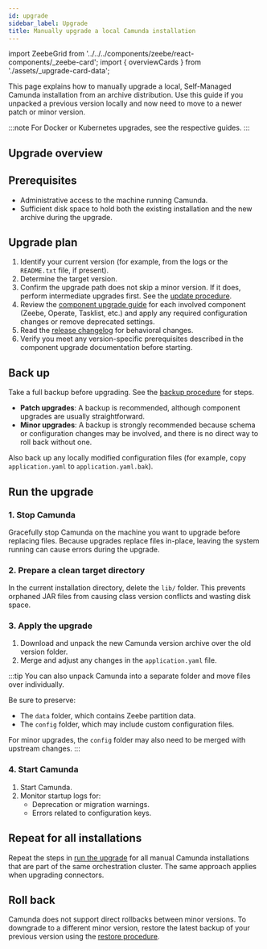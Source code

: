 ```yaml
---
id: upgrade
sidebar_label: Upgrade
title: Manually upgrade a local Camunda installation
---
```


import ZeebeGrid from '../../../components/zeebe/react-components/\_zeebe-card';
import { overviewCards } from './assets/\_upgrade-card-data';

This page explains how to manually upgrade a local, Self-Managed Camunda installation from an archive distribution. Use this guide if you unpacked a previous version locally and now need to move to a newer patch or minor version.

:::note
For Docker or Kubernetes upgrades, see the respective guides.
:::

## Upgrade overview

<ZeebeGrid zeebe={overviewCards} />

## Prerequisites

- Administrative access to the machine running Camunda.
- Sufficient disk space to hold both the existing installation and the new archive during the upgrade.

## Upgrade plan

1. Identify your current version (for example, from the logs or the `README.txt` file, if present).
2. Determine the target version.
3. Confirm the upgrade path does not skip a minor version. If it does, perform intermediate upgrades first. See the [update procedure](/self-managed/components/components-upgrade/introduction.md#update-procedure).
4. Review the [component upgrade guide](/self-managed/components/components-upgrade/introduction.md) for each involved component (Zeebe, Operate, Tasklist, etc.) and apply any required configuration changes or remove deprecated settings.
5. Read the [release changelog](/reference/announcements-release-notes/overview.md) for behavioral changes.
6. Verify you meet any version-specific prerequisites described in the component upgrade documentation before starting.

## Back up

Take a full backup before upgrading. See the [backup procedure](/self-managed/operational-guides/backup-restore/backup.md) for steps.

- **Patch upgrades**: A backup is recommended, although component upgrades are usually straightforward.
- **Minor upgrades**: A backup is strongly recommended because schema or configuration changes may be involved, and there is no direct way to roll back without one.

Also back up any locally modified configuration files (for example, copy `application.yaml` to `application.yaml.bak`).

## Run the upgrade

### 1. Stop Camunda

Gracefully stop Camunda on the machine you want to upgrade before replacing files. Because upgrades replace files in-place, leaving the system running can cause errors during the upgrade.

### 2. Prepare a clean target directory

In the current installation directory, delete the `lib/` folder. This prevents orphaned JAR files from causing class version conflicts and wasting disk space.

### 3. Apply the upgrade

1. Download and unpack the new Camunda version archive over the old version folder.
2. Merge and adjust any changes in the `application.yaml` file.

:::tip
You can also unpack Camunda into a separate folder and move files over individually.

Be sure to preserve:

- The `data` folder, which contains Zeebe partition data.
- The `config` folder, which may include custom configuration files.

For minor upgrades, the `config` folder may also need to be merged with upstream changes.
:::

### 4. Start Camunda

1. Start Camunda.
2. Monitor startup logs for:
   - Deprecation or migration warnings.
   - Errors related to configuration keys.

## Repeat for all installations

Repeat the steps in [run the upgrade](#run-the-upgrade) for all manual Camunda installations that are part of the same orchestration cluster. The same approach applies when upgrading connectors.

## Roll back

Camunda does not support direct rollbacks between minor versions.
To downgrade to a different minor version, restore the latest backup of your previous version using the [restore procedure](/self-managed/operational-guides/backup-restore/restore.md).
